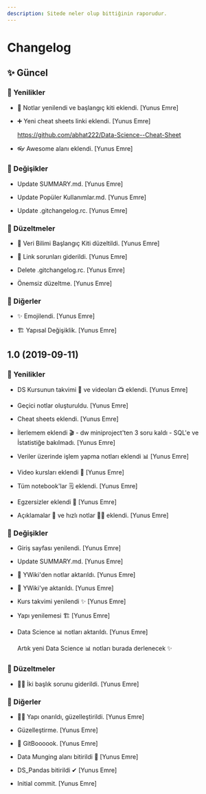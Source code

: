 ```yaml
---
description: Sitede neler olup bittiğinin raporudur.
---
```


# Changelog


## ✨ Güncel

### 🚀 Yenilikler

* 🧰 Notlar yenilendi ve başlangıç kiti eklendi. [Yunus Emre]

* ➕ Yeni cheat sheets linki eklendi. [Yunus Emre]

  https://github.com/abhat222/Data-Science--Cheat-Sheet

* 👓 Awesome alanı eklendi. [Yunus Emre]

### 🌌 Değişikler

* Update SUMMARY.md. [Yunus Emre]

* Update Popüler Kullanımlar.md. [Yunus Emre]

* Update .gitchangelog.rc. [Yunus Emre]

### 🗽 Düzeltmeler

* 🧰 Veri Bilimi Başlangıç Kiti düzeltildi. [Yunus Emre]

* 🐞 Link sorunları giderildi. [Yunus Emre]

* Delete .gitchangelog.rc. [Yunus Emre]

* Önemsiz düzeltme. [Yunus Emre]

### 📡 Diğerler

* ✨ Emojilendi. [Yunus Emre]

* 🏗 Yapısal Değişiklik. [Yunus Emre]


## 1.0 (2019-09-11)

### 🚀 Yenilikler

* DS Kursunun takvimi 📅 ve videoları 📺 eklendi. [Yunus Emre]

* Geçici notlar oluşturuldu. [Yunus Emre]

* Cheat sheets eklendi. [Yunus Emre]

* İlerlemem eklendi 🎬 - dw miniproject'ten 3 soru kaldı - SQL'e ve İstatistiğe bakılmadı. [Yunus Emre]

* Veriler üzerinde işlem yapma notları eklendi 📊 [Yunus Emre]

* Video kursları eklendi 🎦 [Yunus Emre]

* Tüm notebook'lar 🗒 eklendi. [Yunus Emre]

* Egzersizler eklendi 🚀 [Yunus Emre]

* Açıklamalar 📃 ve hızlı notlar 🏃‍♀️ eklendi. [Yunus Emre]

### 🌌 Değişikler

* Giriş sayfası yenilendi. [Yunus Emre]

* Update SUMMARY.md. [Yunus Emre]

* 📖 YWiki'den notlar aktarıldı. [Yunus Emre]

* 📖 YWiki'ye aktarıldı. [Yunus Emre]

* Kurs takvimi yenilendi ✨ [Yunus Emre]

* Yapı yenilemesi 🏗 [Yunus Emre]

* Data Science 📊 notları aktarıldı. [Yunus Emre]

  Artık yeni Data Science 📊 notları burada derlenecek ✨

### 🗽 Düzeltmeler

* 👨‍🔧 İki başlık sorunu giderildi. [Yunus Emre]

### 📡 Diğerler

* 👨‍🔧 Yapı onarıldı, güzelleştirildi. [Yunus Emre]

* Güzelleştirme. [Yunus Emre]

* 🔮 GitBoooook. [Yunus Emre]

* Data Munging alanı bitirildi 🤕 [Yunus Emre]

* DS_Pandas bitirildi ✔ [Yunus Emre]

* Initial commit. [Yunus Emre]


